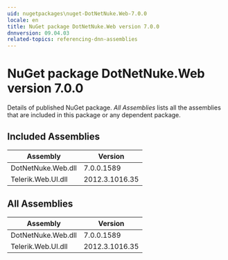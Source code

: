 ```yaml
---
uid: nugetpackages\nuget-DotNetNuke.Web-7.0.0
locale: en
title: NuGet package DotNetNuke.Web version 7.0.0
dnnversion: 09.04.03
related-topics: referencing-dnn-assemblies
---
```


# NuGet package DotNetNuke.Web version 7.0.0
Details of published NuGet package.
*All Assemblies* lists all the assemblies that are included in this package or any dependent package.

## Included Assemblies

|Assembly|Version|
|---|---|
|DotNetNuke.Web.dll|7.0.0.1589|
|Telerik.Web.UI.dll|2012.3.1016.35|

## All Assemblies

|Assembly|Version|
|---|---|
|DotNetNuke.Web.dll|7.0.0.1589|
|Telerik.Web.UI.dll|2012.3.1016.35|

